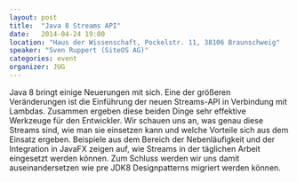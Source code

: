 ```yaml
---
layout: post
title:  "Java 8 Streams API"
date:   2014-04-24 19:00
location: "Haus der Wissenschaft, Pockelstr. 11, 38106 Braunschweig"
speaker: "Sven Ruppert (SiteOS AG)"
categories: event
organizer: JUG
---
```

Java 8 bringt einige Neuerungen mit sich. Eine der größeren Veränderungen ist die Einführung der neuen Streams-API in
Verbindung mit Lambdas. Zusammen ergeben diese beiden Dinge sehr effektive Werkzeuge für den Entwickler. Wir schauen
uns an, was genau diese Streams sind, wie man sie einsetzen kann und welche Vorteile sich aus dem Einsatz ergeben.
Beispiele aus dem Bereich der Nebenläufigkeit und der Integration in JavaFX zeigen auf, wie Streams in der täglichen
Arbeit eingesetzt werden können. Zum Schluss werden wir uns damit auseinandersetzen wie pre JDK8 Designpatterns
migriert werden können.
